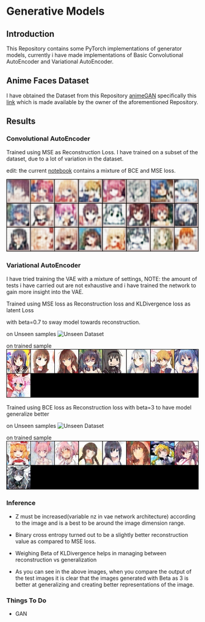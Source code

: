 # Generative Models

## Introduction

This Repository contains some PyTorch implementations of generator models, currently i have made implementations of Basic Convolutional AutoEncoder and Variational AutoEncoder.

## Anime Faces Dataset

I have obtained the Dataset from this Repository [animeGAN](https://github.com/jayleicn/animeGAN) specifically this [link](https://drive.google.com/file/d/0B4wZXrs0DHMHMEl1ODVpMjRTWEk/view?usp=sharing) which is made available by the owner of the aforementioned Repository.


## Results

### Convolutional AutoEncoder


Trained using MSE as Reconstruction Loss. I have trained on a subset of the dataset, due to a lot of variation in the dataset.

edit: the current [notebook](conv_encoders.ipynb) contains a mixture of BCE and MSE loss.

![alt text](pictures/autoencoder.png "Logo Title Text 1")

### Variational AutoEncoder

I have tried training the VAE with a mixture of settings, NOTE: the amount of tests i have carried out are not exhaustive and i have trained the network to gain more insight into the VAE.

Trained using MSE loss as Reconstruction loss and KLDivergence loss as latent Loss

with beta=0.7 to sway model towards reconstruction.

on Unseen samples
![Unseen Dataset](pictures/vae_1.png)

on trained sample
![seen dataset](pictures/vae_2.png)

Trained using BCE loss as Reconstruction loss
with beta=3 to have model generalize better

on Unseen samples
![Unseen Dataset](pictures/vae_bce_3.png)

on trained sample
![seen dataset](pictures/vae_bce_4.png)

### Inference


+ Z must be increased(variable nz in vae network architecture) according to the image and is a best to be around the image dimension range.

+ Binary cross entropy turned out to be a slightly better reconstruction value as compared to MSE loss.

+ Weighing Beta of KLDivergence helps in managing between reconstruction vs generalization

+ As you can see in the above images, when you compare the output of the test images it is clear that the images generated with Beta as 3 is better at generalizing and creating better representations of the image.

### Things To Do 

* GAN

